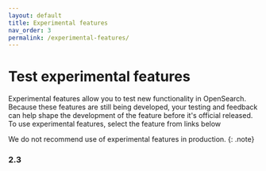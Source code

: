 ```yaml
---
layout: default
title: Experimental features
nav_order: 3
permalink: /experimental-features/
---
```


# Test experimental features

Experimental features allow you to test new functionality in OpenSearch. Because these features are still being developed, your testing and feedback can help shape the development of the feature before it's official released. To use experimental features, select the feature from links below

We do not recommend use of experimental features in production.
{: .note}

### 2.3